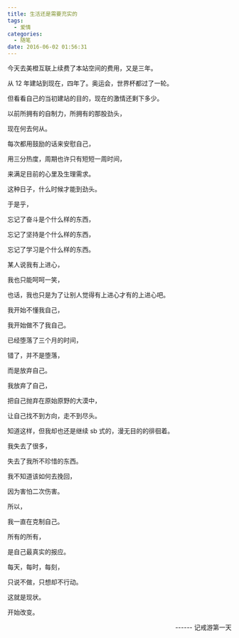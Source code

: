 ```yaml
---
title: 生活还是需要充实的
tags:
  - 爱情
categories:
  - 随笔
date: 2016-06-02 01:56:31
---
```


今天去美橙互联上续费了本站空间的费用，又是三年。

从 12 年建站到现在，四年了。奥运会，世界杯都过了一轮。

但看看自己的当初建站的目的，现在的激情还剩下多少。

以前所拥有的自制力，所拥有的那股劲头，

现在何去何从。

每次都用鼓励的话来安慰自己，

用三分热度，周期也许只有短短一周时间，

来满足目前的心里及生理需求。

<!-- more -->

这种日子，什么时候才能到劲头。

于是乎，

忘记了奋斗是个什么样的东西，

忘记了坚持是个什么样的东西，

忘记了学习是个什么样的东西。

某人说我有上进心，

我也只能呵呵一笑，

也话，我也只是为了让别人觉得有上进心才有的上进心吧。

我开始不懂我自己，

我开始做不了我自己。

已经堕落了三个月的时间，

错了，并不是堕落，

而是放弃自己。

我放弃了自己，

把自己抛弃在原始原野的大漠中，

让自己找不到方向，走不到尽头。

知道这样，但我却也还是继续 sb 式的，漫无目的的徘徊着。

我失去了很多，

失去了我所不珍惜的东西。

我不知道该如何去挽回，

因为害怕二次伤害。

所以，

我一直在克制自己。

所有的所有，

是自己最真实的报应。

每天，每时，每刻，

只说不做，只想却不行动。

这就是现状。

开始改变。


<p align="right">------ 记戒游第一天</p>